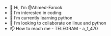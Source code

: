 - 👋 Hi, I’m @Ahmed-Farook
- 👀 I’m interested in coding
- 🌱 I’m currently learning python
- 💞️ I’m looking to collaborate on linux and python
- 📫 How to reach me - TELEGRAM - a_f_470

<!---
Ahmed-Farook/Ahmed-Farook is a ✨ special ✨ repository because its `README.md` (this file) appears on your GitHub profile.
You can click the Preview link to take a look at your changes.
--->
